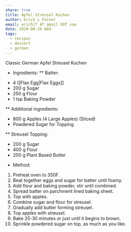 ```yaml
---
share: true
title: Apfel Streusel Kuchen
author: Erich L Foster
email: erichlf AT gmail DOT com
date: 2020-08-26 Wed
tags:
  - recipes
  - dessert
  - german
---
```


Classic German Apfel Streusel Kuchen
* Ingredients:
** Batter:
- 4 [[Flax Egg|Flax Eggs]]
- 200 g Sugar
- 250 g Flour
- 1 tsp Baking Powder

** Additional ingredients:
- 800 g Apples (4 Large Apples) (Sliced)
- Powdered Sugar for Topping

** Streusel Topping:
- 200 g Sugar
- 400 g Flour
- 200 g Plant Based Butter

* Method:
1. Preheat oven to 350F.
2. Beat together eggs and sugar for batter until foamy.
3. Add flour and baking powder, stir until combined.
4. Spread batter on parchment lined baking sheet.
5. Top with apples.
6. Combine sugar and flour for streusel.
7. Gradually add butter forming streusel.
8. Top apples with streusel.
9. Bake 25-30 minutes or just until it begins to brown.
10. Sprinkle powdered sugar on top, as much as you like.